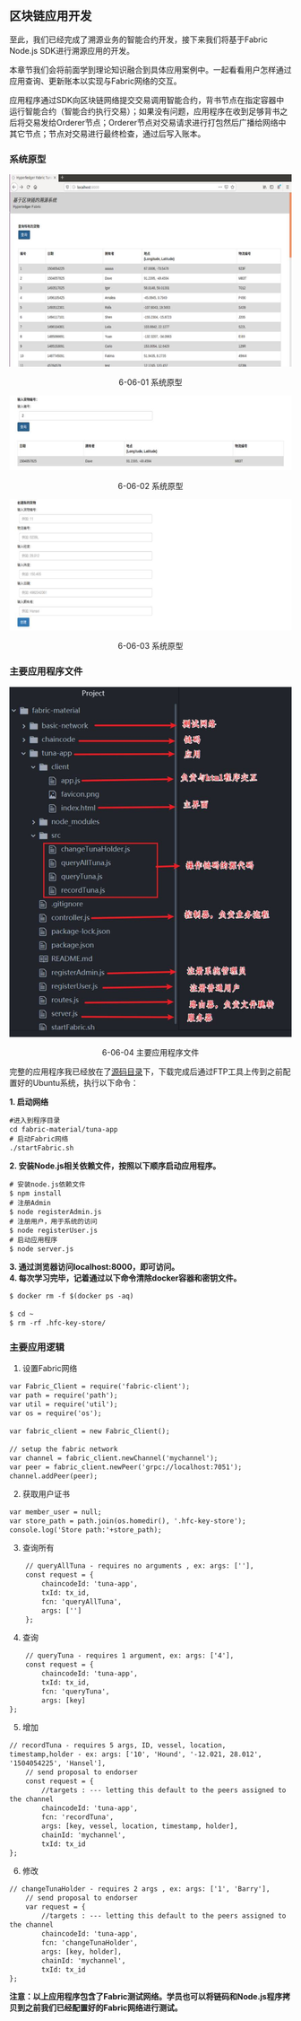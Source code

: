 ## 区块链应用开发

至此，我们已经完成了溯源业务的智能合约开发，接下来我们将基于Fabric Node.js SDK进行溯源应用的开发。

本章节我们会将前面学到理论知识融合到具体应用案例中。一起看看用户怎样通过应用查询、更新账本以实现与Fabric网络的交互。

应用程序通过SDK向区块链网络提交交易调用智能合约，背书节点在指定容器中运行智能合约（智能合约执行交易）；如果没有问题，应用程序在收到足够背书之后将交易发给Orderer节点；Orderer节点对交易请求进行打包然后广播给网络中其它节点；节点对交易进行最终检查，通过后写入账本。

### 系统原型
<div align=center>


![系统原型](./pic/auto/image117.jpg) 

6-06-01 系统原型

![系统原型](./pic/auto/image118.jpg) 

6-06-02 系统原型

![系统原型](./pic/auto/image119.jpg) 

6-06-03 系统原型
</div>

### 主要应用程序文件
<div align=center>


![主要应用程序文件](./pic/auto/image121.jpg) 

6-06-04 主要应用程序文件
</div>

完整的应用程序我已经放在了[源码目录](./src/fabric-material)下，下载完成后通过FTP工具上传到之前配置好的Ubuntu系统，执行以下命令：

**1. 启动网络**
```
#进入到程序目录
cd fabric-material/tuna-app
# 启动Fabric网络
./startFabric.sh
```

**2. 安装Node.js相关依赖文件，按照以下顺序启动应用程序。**
```
# 安装node.js依赖文件
$ npm install
# 注册Admin
$ node registerAdmin.js
# 注册用户，用于系统的访问
$ node registerUser.js
# 启动应用程序
$ node server.js
```
**3. 通过浏览器访问localhost:8000，即可访问。**  
**4. 每次学习完毕，记着通过以下命令清除docker容器和密钥文件。**
```
$ docker rm -f $(docker ps -aq)

$ cd ~
$ rm -rf .hfc-key-store/
```

### 主要应用逻辑

1. 设置Fabric网络
```
var Fabric_Client = require('fabric-client');
var path = require('path');
var util = require('util');
var os = require('os');

var fabric_client = new Fabric_Client();

// setup the fabric network
var channel = fabric_client.newChannel('mychannel');
var peer = fabric_client.newPeer('grpc://localhost:7051');
channel.addPeer(peer);
```
2. 获取用户证书
```
var member_user = null;
var store_path = path.join(os.homedir(), '.hfc-key-store');
console.log('Store path:'+store_path);
```
3. 查询所有
```
    // queryAllTuna - requires no arguments , ex: args: [''],
    const request = {
        chaincodeId: 'tuna-app',
        txId: tx_id,
        fcn: 'queryAllTuna',
        args: ['']
    };
```
4. 查询
```
    // queryTuna - requires 1 argument, ex: args: ['4'],
    const request = {
        chaincodeId: 'tuna-app',
        txId: tx_id,
        fcn: 'queryTuna',
        args: [key]
};
```
5. 增加
```
// recordTuna - requires 5 args, ID, vessel, location, timestamp,holder - ex: args: ['10', 'Hound', '-12.021, 28.012', '1504054225', 'Hansel'], 
    // send proposal to endorser
    const request = {
        //targets : --- letting this default to the peers assigned to the channel
        chaincodeId: 'tuna-app',
        fcn: 'recordTuna',
        args: [key, vessel, location, timestamp, holder],
        chainId: 'mychannel',
        txId: tx_id
};
```
6. 修改
```
// changeTunaHolder - requires 2 args , ex: args: ['1', 'Barry'],
    // send proposal to endorser
    var request = {
        //targets : --- letting this default to the peers assigned to the channel
        chaincodeId: 'tuna-app',
        fcn: 'changeTunaHolder',
        args: [key, holder],
        chainId: 'mychannel',
        txId: tx_id
};
```
**注意：以上应用程序包含了Fabric测试网络。学员也可以将链码和Node.js程序拷贝到之前我们已经配置好的Fabric网络进行测试。**